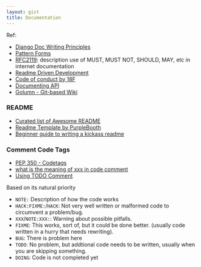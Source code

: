 ```yaml
---
layout: gist
title: Documentation
---
```


Ref:
- [Django Doc Writing Principles](https://jacobian.org/writing/great-documentation/)
- [Pattern Forms](https://www.martinfowler.com/articles/writingPatterns.html)
- [RFC2119](https://tools.ietf.org/html/rfc2119): description use of MUST, MUST NOT, SHOULD, MAY, etc in internet documentation
- [Readme Driven Development](http://tom.preston-werner.com/2010/08/23/readme-driven-development.html)
- [Code of conduct by 18F](https://github.com/18F/code-of-conduct)
- [Documenting API](https://idratherbewriting.com/learnapidoc/)
- [Golumn - Git-based Wiki](https://github.com/gollum/gollum)


### README

- [Curated list of Awesome README](https://github.com/matiassingers/awesome-readme)
- [Readme Template by PurpleBooth](https://gist.github.com/PurpleBooth/109311bb0361f32d87a2)
- [Beginner guide to writing a kickass readme](https://medium.com/@meakaakka/a-beginners-guide-to-writing-a-kickass-readme-7ac01da88ab3)

### Comment Code Tags

- [PEP 350 - Codetags](https://legacy.python.org/dev/peps/pep-0350/)
- [what is the meaning of xxx in code comment](https://stackoverflow.com/questions/1452934/what-is-the-meaning-of-xxx-in-code-comments)
- [Using TODO Comment](https://medium.com/imdoneio/5-ways-using-todo-comments-will-make-you-a-better-programmer-240abd00d9e4)

Based on its natural priority
- `NOTE:`    Description of how the code works 
- `HACK:FIXME:`/`HACK`: Not very well written or malformed code to circumvent a problem/bug. 
- `XXX`/`NOTE:XXX:`: Warning about possible pitfalls.
- `FIXME`: This works, sort of, but it could be done better. (usually code written in a hurry that needs rewriting).
- `BUG`: There is problem here
- `TODO`: No problem, but addtional code needs to be written, usually when you are skipping something.
- `DOING`: Code is not completed yet


